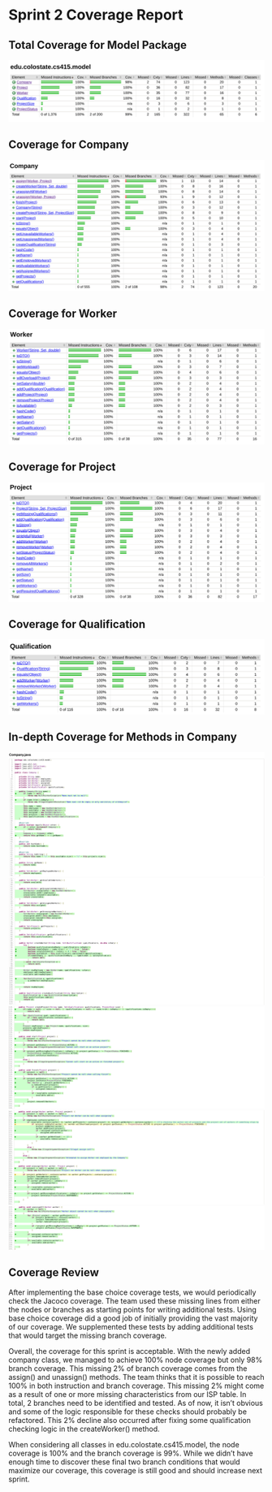 # Sprint 2 Coverage Report
## Total Coverage for Model Package
![P2 Coverage report](imgs/P2_total_coverage.png)
## Coverage for Company
![P2 Coverage report](imgs/P2_company_coverage.png)
## Coverage for Worker
![P2 Coverage report](imgs/P2_worker_coverage.png)
## Coverage for Project
![P2 Coverage report](imgs/P2_project_coverage.png)
## Coverage for Qualification
![P2 Coverage report](imgs/P2_qualification_coverage.png)
## In-depth Coverage for Methods in Company
![P2 Coverage report](imgs/P2_methods_coverage_1.png)
![P2 Coverage report](imgs/P2_methods_coverage2.png)
![P2 Coverage report](imgs/P2_methods_coverage_3.png)
![P2 Coverage report](imgs/P2_methods_coverage4.png)
![P2 Coverage report](imgs/P2_methods_coverage_5.png)

## Coverage Review
After implementing the base choice coverage tests, we would periodically check the Jacoco coverage. 
The team used these missing lines from either the nodes or branches as starting points for writing additional tests. 
Using base choice coverage did a good job of initially providing the vast majority of our coverage. 
We supplemented these tests by adding additional tests that would target the missing branch coverage. 

Overall, the coverage for this sprint is acceptable. 
With the newly added company class, we managed to achieve 100% node coverage but only 98% branch coverage. 
This missing 2% of branch coverage comes from the assign() and unassign() methods.
The team thinks that it is possible to reach 100% in both instruction and branch coverage. 
This missing 2% might come as a result of one or more missing characteristics from our ISP table. 
In total, 2 branches need to be identified and tested.
As of now, it isn’t obvious and some of the logic responsible for these checks should probably be refactored. 
This 2% decline also occurred after fixing some qualification checking logic in the createWorker() method.

When considering all classes in edu.colostate.cs415.model, the node coverage is 100% and the branch coverage is 99%. 
While we didn’t have enough time to discover these final two branch conditions that would maximize our coverage, this coverage is still good and should increase next sprint.
